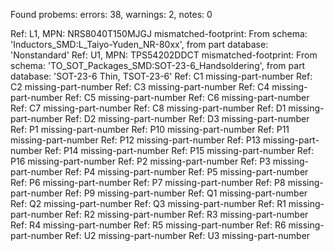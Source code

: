 Found probems: errors: 38, warnings: 2, notes: 0

Ref: L1, MPN: NRS8040T150MJGJ
  mismatched-footprint: From schema: 'Inductors_SMD:L_Taiyo-Yuden_NR-80xx', from part database: 'Nonstandard'
Ref: U1, MPN: TPS54202DDCT
  mismatched-footprint: From schema: 'TO_SOT_Packages_SMD:SOT-23-6_Handsoldering', from part database: 'SOT-23-6 Thin, TSOT-23-6'
Ref: C1
  missing-part-number
Ref: C2
  missing-part-number
Ref: C3
  missing-part-number
Ref: C4
  missing-part-number
Ref: C5
  missing-part-number
Ref: C6
  missing-part-number
Ref: C7
  missing-part-number
Ref: C8
  missing-part-number
Ref: D1
  missing-part-number
Ref: D2
  missing-part-number
Ref: D3
  missing-part-number
Ref: P1
  missing-part-number
Ref: P10
  missing-part-number
Ref: P11
  missing-part-number
Ref: P12
  missing-part-number
Ref: P13
  missing-part-number
Ref: P14
  missing-part-number
Ref: P15
  missing-part-number
Ref: P16
  missing-part-number
Ref: P2
  missing-part-number
Ref: P3
  missing-part-number
Ref: P4
  missing-part-number
Ref: P5
  missing-part-number
Ref: P6
  missing-part-number
Ref: P7
  missing-part-number
Ref: P8
  missing-part-number
Ref: P9
  missing-part-number
Ref: Q1
  missing-part-number
Ref: Q2
  missing-part-number
Ref: Q3
  missing-part-number
Ref: R1
  missing-part-number
Ref: R2
  missing-part-number
Ref: R3
  missing-part-number
Ref: R4
  missing-part-number
Ref: R5
  missing-part-number
Ref: R6
  missing-part-number
Ref: U2
  missing-part-number
Ref: U3
  missing-part-number
